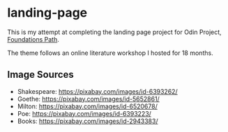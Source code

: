 # landing-page

This is my attempt at completing the landing page project for Odin Project, [Foundations Path](https://www.theodinproject.com/paths/foundations/).

The theme follows an online literature workshop I hosted for 18 months.

## Image Sources
- Shakespeare: https://pixabay.com/images/id-6393262/
- Goethe: https://pixabay.com/images/id-5652861/
- Milton: https://pixabay.com/images/id-6520678/
- Poe: https://pixabay.com/images/id-6393223/
- Books: https://pixabay.com/images/id-2943383/
